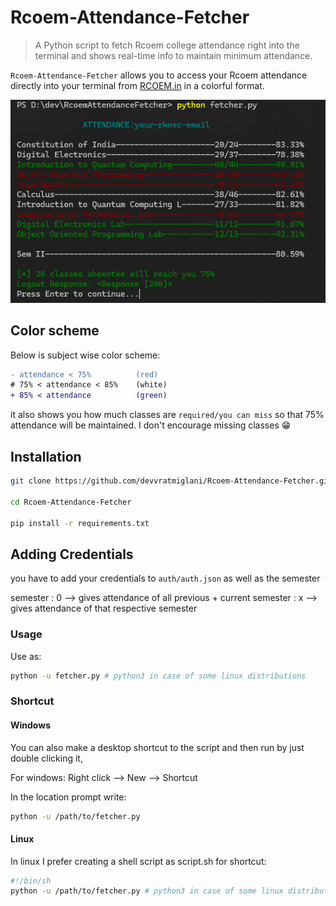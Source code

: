 # Rcoem-Attendance-Fetcher
> A Python script to fetch Rcoem college attendance right into the terminal and shows real-time info to maintain minimum attendance.

`Rcoem-Attendance-Fetcher` allows you to access your Rcoem attendance directly into your terminal from [RCOEM.in](rcoem.in) in a colorful format.

![Demo raf](./demoraf.png)

## Color scheme
Below is subject wise color scheme:
```diff
- attendance < 75%          (red)
# 75% < attendance < 85%    (white)
+ 85% < attendance          (green)
```

it also shows you how much classes are `required/you can miss` so that 75% attendance will be maintained. I don't encourage missing classes 😁

## Installation

```sh
git clone https://github.com/devvratmiglani/Rcoem-Attendance-Fetcher.git

cd Rcoem-Attendance-Fetcher

pip install -r requirements.txt
```

## Adding Credentials
you have to add your credentials to `auth/auth.json` as well as the semester

semester : 0 --> gives attendance of all previous + current
semester : x --> gives attendance of that respective semester

### Usage 
Use as:

```sh
python -u fetcher.py # python3 in case of some linux distributions
```

### Shortcut
#### Windows
You can also make a desktop shortcut to the script and then run by just double clicking it,

For windows:
Right click --> New --> Shortcut

In the location prompt write:
```sh
python -u /path/to/fetcher.py
``` 

#### Linux
In linux I prefer creating a shell script as script.sh for shortcut:
```sh
#!/bin/sh
python -u /path/to/fetcher.py # python3 in case of some linux distributions
```



